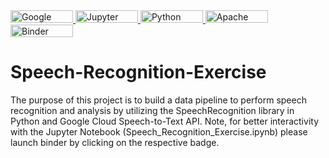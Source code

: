 <a href="https://cloud.google.com">
    <img src="https://img.shields.io/badge/GoogleCloud-%234285F4.svg?style=for-the-badge&logo=google-cloud&logoColor=white" alt="Google Cloud" width="100" height="20">
</a>

<a href="https://jupyter.org">
    <img src="https://img.shields.io/badge/jupyter-%23FA0F00.svg?style=for-the-badge&logo=jupyter&logoColor=white" alt="Jupyter Notebook" width="100" height="20">
</a>

<a href="https://www.python.org">
    <img src="https://img.shields.io/badge/python-3670A0?style=for-the-badge&logo=python&logoColor=ffdd54" alt="Python" width="100" height="20">
</a>

<a href="https://www.apache.org">
    <img src="https://img.shields.io/badge/apache-%23D42029.svg?style=for-the-badge&logo=apache&logoColor=white" alt="Apache" width="100" height="20">
</a>

<a href="https://mybinder.org/v2/gh/JESUSC1/Speech-Recognition-Exercise.git/HEAD">
  <img src="https://mybinder.org/badge_logo.svg" alt="Binder" width="100" height="20">
</a>


# Speech-Recognition-Exercise
The purpose of this project is to build a data pipeline to perform speech recognition and analysis by utilizing the SpeechRecognition library in Python and Google Cloud Speech-to-Text API. Note, for better interactivity with the Jupyter Notebook (Speech_Recognition_Exercise.ipynb) please launch binder by clicking on the respective badge. 
